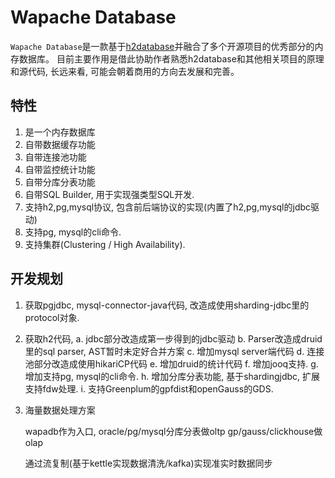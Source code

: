 # Wapache Database

`Wapache Database`是一款基于[h2database](http://h2database.com)并融合了多个开源项目的优秀部分的内存数据库。
目前主要作用是借此协助作者熟悉h2database和其他相关项目的原理和源代码, 长远来看, 可能会朝着商用的方向去发展和完善。

## 特性

1. 是一个内存数据库
1. 自带数据缓存功能
1. 自带连接池功能
1. 自带监控统计功能
1. 自带分库分表功能
1. 自带SQL Builder, 用于实现强类型SQL开发.
1. 支持h2,pg,mysql协议, 包含前后端协议的实现(内置了h2,pg,mysql的jdbc驱动)
1. 支持pg, mysql的cli命令.
1. 支持集群(Clustering / High Availability).

## 开发规划

1. 获取pgjdbc, mysql-connector-java代码, 改造成使用sharding-jdbc里的protocol对象.
2. 获取h2代码, 
	a. jdbc部分改造成第一步得到的jdbc驱动
	b. Parser改造成druid里的sql parser, AST暂时未定好合并方案
	c. 增加mysql server端代码
	d. 连接池部分改造成使用hikariCP代码
	e. 增加druid的统计代码
	f. 增加jooq支持.
	g. 增加支持pg, mysql的cli命令.
	h. 增加分库分表功能, 基于shardingjdbc, 扩展支持fdw处理.
	i. 支持Greenplum的gpfdist和openGauss的GDS.
3. 海量数据处理方案

    wapadb作为入口, 
	oracle/pg/mysql分库分表做oltp
	gp/gauss/clickhouse做olap

	通过流复制(基于kettle实现数据清洗/kafka)实现准实时数据同步

